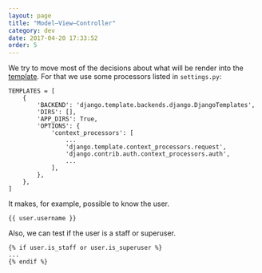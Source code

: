 ```yaml
---
layout: page
title: "Model–View–Controller"
category: dev
date: 2017-04-20 17:33:52
order: 5
---
```


We try to move most of the decisions about what will be render
into the [template](https://docs.djangoproject.com/en/dev/topics/templates/).
For that we use some processors listed in `settings.py`:

~~~
TEMPLATES = [
    {
        'BACKEND': 'django.template.backends.django.DjangoTemplates',
        'DIRS': [],
        'APP_DIRS': True,
        'OPTIONS': {
            'context_processors': [
                ...
                'django.template.context_processors.request',
                'django.contrib.auth.context_processors.auth',
                ...
            ],
        },
    },
]
~~~

It makes, for example, possible to know the user.

~~~
{{ user.username }}
~~~

Also, we can test if the user is a staff or superuser.

~~~
{% if user.is_staff or user.is_superuser %}
...
{% endif %}
~~~

